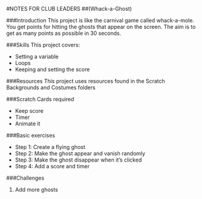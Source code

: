#NOTES FOR CLUB LEADERS
##(Whack-a-Ghost)

###Introduction
This project is like the carnival game called whack-a-mole. You get points for hitting the ghosts that appear on the screen. The aim is to get as many points as possible in 30 seconds.

###Skills
This project covers:
* Setting a variable
* Loops
* Keeping and setting the score

###Resources
This project uses resources found in the Scratch Backgrounds and Costumes folders

###Scratch Cards required
* Keep score 
* Timer 
* Animate it

###Basic exercises
* Step 1: Create a flying ghost
* Step 2: Make the ghost appear and vanish randomly 
* Step 3: Make the ghost disappear when it’s clicked 
* Step 4: Add a score and timer

###Challenges
1. Add more ghosts
